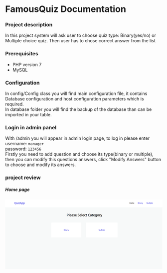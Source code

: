 # FamousQuiz Documentation

### Project description
In this project system will ask user to choose quiz type: Binary(yes/no) or Multiple choice quiz. Then user has to chose correct answer from the list

### Prerequisites
-	PHP version 7
-	MySQL

### Configuration
In config/Config class you will find main configuration file, it contains Database configuration and host configuration parameters which is required.  	
In database folder you will find the backup of the database than can be imported in your table.

### Login in admin panel
With /admin you will appear in admin login page, to log in please enter  
username: `manager`  
password: `123456`  
Firstly you need to add question and choose its type(binary or multiple), then you can modify this questions answers, click "Modify Answers" button to choose and modify its answers.


### project review
##### Home page
![alt tag](/rsc/home.png?raw=true "Home page")

